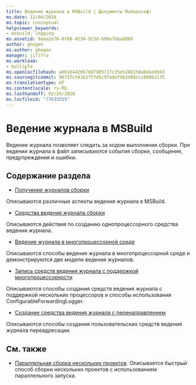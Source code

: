 ```yaml
---
title: Ведение журнала в MSBuild | Документы Майкрософт
ms.date: 11/04/2016
ms.topic: conceptual
helpviewer_keywords:
- msbuild, logging
ms.assetid: 9aea2e76-8f60-4234-913d-598e7bbad808
author: ghogen
ms.author: ghogen
manager: jillfra
ms.workload:
- multiple
ms.openlocfilehash: a66164426b760798571fc35e5288158a8dae9943
ms.sourcegitcommit: 96737c54162f5fd5c97adef9b2d86ccc660b2135
ms.translationtype: HT
ms.contentlocale: ru-RU
ms.lasthandoff: 02/26/2020
ms.locfileid: "77633555"
---
```

# <a name="logging-in-msbuild"></a>Ведение журнала в MSBuild

Ведение журнала позволяет следить за ходом выполнения сборки. При ведении журнала в файл записываются события сборки, сообщения, предупреждения и ошибки.

## <a name="in-this-section"></a>Содержание раздела

- [Получение журналов сборки](../msbuild/obtaining-build-logs-with-msbuild.md)

 Описываются различные аспекты ведения журнала в MSBuild.

- [Средства ведения журнала сборки](../msbuild/build-loggers.md)

 Описываются действия по созданию однопроцессорного средства ведения журнала.

- [Ведение журнала в многопроцессорной среде](../msbuild/logging-in-a-multi-processor-environment.md)

 Описываются способы ведения журнала в многопроцессорной среде и демонстрируются две модели ведения журналов.

- [Запись средств ведения журнала с поддержкой многопроцессорности](../msbuild/writing-multi-processor-aware-loggers.md)

 Описываются способы создания средств ведения журнала с поддержкой нескольких процессоров и способы использования ConfigurableForwardingLogger.

- [Создание средства ведения журнала с перенаправлением](../msbuild/creating-forwarding-loggers.md)

 Описываются способы создания пользовательских средств ведения журнала переадресации.

## <a name="see-also"></a>См. также

- [Параллельная сборка нескольких проектов](../msbuild/building-multiple-projects-in-parallel-with-msbuild.md). Описывается быстрый способ сборки нескольких проектов с использованием параллельного запуска.
